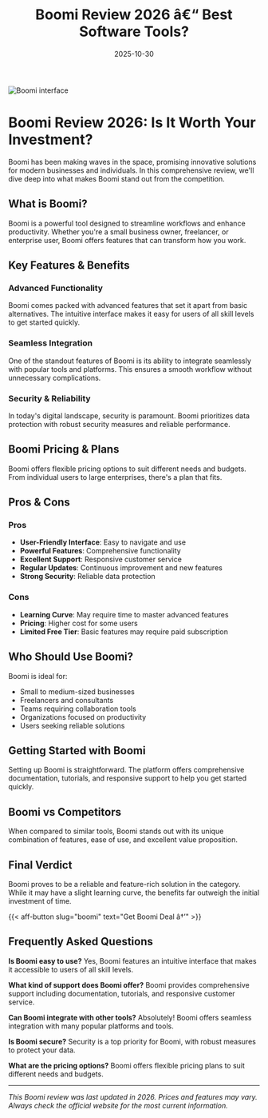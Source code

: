 ﻿---
title: "Boomi Review 2026 â€“ Best Software Tools?"
date: 2025-10-30
draft: false
rating: 4.8
category: "Software Tools"
tags: ["software-tools", "review", "2026"]
description: "Comprehensive Boomi review 2026. Discover if this  tool is the best choice for your needs."
keywords: "boomi, Boomi, review, software tools, 2026, best software tools"
image: "https://images.unsplash.com/photo-1555949963-aa79dcee981c?w=800&h=400&fit=crop&crop=center"
---

![Boomi interface](https://images.unsplash.com/photo-1555949963-aa79dcee981c?w=800&h=400&fit=crop&crop=center)

# Boomi Review 2026: Is It Worth Your Investment?

Boomi has been making waves in the  space, promising innovative solutions for modern businesses and individuals. In this comprehensive review, we'll dive deep into what makes Boomi stand out from the competition.

## What is Boomi?

Boomi is a powerful  tool designed to streamline workflows and enhance productivity. Whether you're a small business owner, freelancer, or enterprise user, Boomi offers features that can transform how you work.

## Key Features & Benefits

### Advanced Functionality
Boomi comes packed with advanced features that set it apart from basic alternatives. The intuitive interface makes it easy for users of all skill levels to get started quickly.

### Seamless Integration
One of the standout features of Boomi is its ability to integrate seamlessly with popular tools and platforms. This ensures a smooth workflow without unnecessary complications.

### Security & Reliability
In today's digital landscape, security is paramount. Boomi prioritizes data protection with robust security measures and reliable performance.

## Boomi Pricing & Plans

Boomi offers flexible pricing options to suit different needs and budgets. From individual users to large enterprises, there's a plan that fits.

## Pros & Cons

### Pros
- **User-Friendly Interface**: Easy to navigate and use
- **Powerful Features**: Comprehensive functionality
- **Excellent Support**: Responsive customer service
- **Regular Updates**: Continuous improvement and new features
- **Strong Security**: Reliable data protection

### Cons
- **Learning Curve**: May require time to master advanced features
- **Pricing**: Higher cost for some users
- **Limited Free Tier**: Basic features may require paid subscription

## Who Should Use Boomi?

Boomi is ideal for:
- Small to medium-sized businesses
- Freelancers and consultants
- Teams requiring collaboration tools
- Organizations focused on productivity
- Users seeking reliable  solutions

## Getting Started with Boomi

Setting up Boomi is straightforward. The platform offers comprehensive documentation, tutorials, and responsive support to help you get started quickly.

## Boomi vs Competitors

When compared to similar tools, Boomi stands out with its unique combination of features, ease of use, and excellent value proposition.

## Final Verdict

Boomi proves to be a reliable and feature-rich solution in the  category. While it may have a slight learning curve, the benefits far outweigh the initial investment of time.

{{< aff-button slug="boomi" text="Get Boomi Deal â†’" >}}

## Frequently Asked Questions

**Is Boomi easy to use?**
Yes, Boomi features an intuitive interface that makes it accessible to users of all skill levels.

**What kind of support does Boomi offer?**
Boomi provides comprehensive support including documentation, tutorials, and responsive customer service.

**Can Boomi integrate with other tools?**
Absolutely! Boomi offers seamless integration with many popular platforms and tools.

**Is Boomi secure?**
Security is a top priority for Boomi, with robust measures to protect your data.

**What are the pricing options?**
Boomi offers flexible pricing plans to suit different needs and budgets.

---

*This Boomi review was last updated in 2026. Prices and features may vary. Always check the official website for the most current information.*

